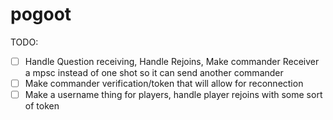 # pogoot

TODO:

- [ ] Handle Question receiving, Handle Rejoins, Make commander Receiver a mpsc instead of one shot so it can send another commander
- [ ] Make commander verification/token that will allow for reconnection
- [ ] Make a username thing for players, handle player rejoins with some sort of token

